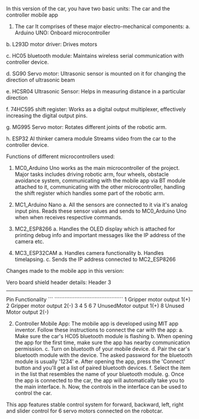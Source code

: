 In this version of the car, you have two basic units: The car and the controller mobile app

1. The car 
It comprises of these major electro-mechanical components: 
a. Arduino UNO:
Onboard microcontroller

b. L293D motor driver:
Drives motors

c. HC05 bluetooth module:
Maintains wireless serial communication with controller device.

d. SG90 Servo motor: 
Ultrasonic sensor is mounted on it for changing the direction of ultrasonic beam

e. HCSR04 Ultrasonic Sensor:
Helps in measuring distance in a particular direction

f. 74HC595 shift register: 
Works as a digital output multiplexer, effectively increasing the digital output pins.

g. MG995 Servo motor: 
Rotates different joints of the robotic arm.

h. ESP32 AI thinker camera module
Streams video from the car to the controller device. 


Functions of different microcontrollers used: 
1. MC0_Arduino Uno 
	works as the main microcontroller of the project. Major tasks 
	includes driving robotic arm, four wheels, obstacle avoidance system, 
	communicating with the mobile app via BT module attached to it, 	communicating with the other microcontroller, handling the shift 	register which handles some part of the robotic arm. 
2. MC1_Arduino Nano
	a. All the sensors are connected to it via it's analog input pins. 
	   Reads these sensor values and sends to MC0_Arduino Uno when 		   when receives respective commands. 
3. MC2_ESP8266
	a. Handles the OLED display which is attached for printing debug 	info and important messages like the IP address of the camera etc. 

4. MC3_ESP32CAM 
	a. Handles camera functionality
	b. Handles timelapsing. 
	c. Sends the IP address connected to MC2_ESP8266


Changes made to the mobile app in this version: 


Vero board shield header details: 
Header 3
_________
Pin                     Functionality
```                    `````````````````````````````````````````
1                       Gripper motor output 1(+)
2                       Gripper motor output 2(-)
3
4
5
6
7                       UnusedMotor output 1(+)
8                       Unused Motor output 2(-)


2. Controller Mobile App:
The mobile app is developed using MIT app inventor. Follow these instructions to connect the car with the app: 
a. Make sure the car's HC05 bluetooth module is flashing
b. When opening the app for the first time, make sure the app has nearby communication permission. 
c. Turn on bluetooth of your mobile device. 
d. Pair the car's bluetooth module with the device. The asked password for the bluetooth module is usually '1234'
e. After opening the app, press the 'Connect' button and you'll get a list of paired bluetooth devices. 
f. Select the item in the list that resembles the name of your bluetooth module. 
g. Once the app is connected to the car, the app will automatically take you to the main interface. 
h. Now, the controls in the interface can be used to control the car. 

This app features stable control system for forward, backward, left, right and slider control for 6 servo motors connected on the robotcar. 
